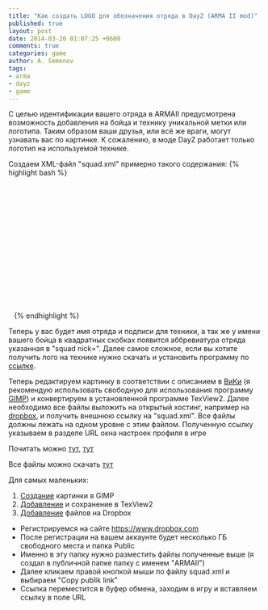 ```yaml
---
title: "Как создать LOGO для обозначения отряда в DayZ (ARMA II mod)"
published: true
layout: post
date: 2014-03-26 01:07:25 +0600
comments: true
categories: game
author: A. Semenov
tags: 
- arma
- dayz
- game
---
```

С целью идентификации вашего отряда в ARMAII предусмотрена возможность добавления
на бойца и технику уникальной метки или логотипа. Таким образом ваши друзья, или всё же враги, могут узнавать вас по картинке. К сожалению, в моде DayZ работает только логотип на используемой технике.

<!--more-->

Создаем XML-файл "squad.xml" примерно такого содержания:
{% highlight bash %}
<code><?xml version="1.0"?>
<!DOCTYPE squad SYSTEM "squad.dtd">
<?xml-stylesheet href="squad.xsl?" type="text/xsl"?>
<squad nick=""> <!-- то что вы хотите увидеть в квадратных скобках у ника -->
    <name></name> <!-- имя клана/отряда (полностью) -->
    <email></email> <!-- официальный ящик отряда (или лидера) -->
    <web></web> <!-- вебсайт отряда -->
    <picture></picture> <!-- лого отряда. -->
    <title></title> <!-- описание отряда в окне информации -->
<member id="" nick=""> <!-- PID участника отряда и его имя -->
        <name></name> <!-- опционально: реальное имя или снова ник игрока -->
        <email></email> <!-- опционально: почта участника отряда -->
        <icq></icq> <!-- опционально: ICQ, я использую для отображения своего скайпа -->
        <remark></remark> <!-- "Комментарий игрока" всё что вы хотели бы сказать. Не отмечается в игре на текстурах, только в информации игрока -->
    </member>
</squad></code> 
{% endhighlight %}

Теперь у вас будет имя отряда и подписи для техники, а так же у имени вашего бойца в квадратных скобках появится аббревиатура отряда указанная в "squad nick=". Далее самое сложное, если вы хотите получить лого на технике нужно скачать и установить программу по [ссылке][l07].

Теперь редактируем картинку в соответствии с описанием в [ВиКи][l08] (я рекомендую использовать свободную для использования программу [GIMP][l09]) и конвертируем в установленной программе TexView2. Далее необходимо все файлы выложить на открытый хостинг, например на [dropbox][l10], и получить внешнюю ссылку на "squad.xml". Все файлы должны лежать на одном уровне с этим файлом. Полученную ссылку указываем в разделе URL окна настроек профиля в игре

Почитать можно [тут][l01], [тут][l02]

Все файлы можно скачать [тут][l03]

Для самых маленьких:

1. [Создание][l04] картинки в GIMP
2. [Добавление][l05] и сохранение в TexView2
3. [Добавление][l06] файлов на Dropbox

* Регистрируемся на сайте https://www.dropbox.com
* После регистрации на вашем аккаунте будет несколько ГБ свободного места и папка Public
* Именно в эту папку нужно разместить файлы полученные выше (я создал в публичной папке папку с именем "ARMAII")
* Далее кликаем правой кнопкой мыши по файлу squad.xml и выбираем "Copy publik link"
* Ссылка переместится в буфер обмена, заходим в игру и вставляем ссылку в поле URL

[l01]: http://community.bistudio.com/wiki/squad.xml
[l02]: http://www.armaholic.com/forums.php?m=posts&q=13927
[l03]: http://dl.dropbox.com/u/5034281/ARMA/example.tgz
[l04]: https://dl.dropbox.com/u/5034281/ARMA/tutorials/DayZ_tutorial.webm
[l05]: https://dl.dropbox.com/u/5034281/ARMA/tutorials/DayZ_tutorial_02.webm
[l06]: https://dl.dropbox.com/u/5034281/ARMA/tutorials/DayZ_tutorial_01.webm
[l07]: http://www.armaholic.com/page.php?id=1563
[l08]: http://community.bistudio.com/wiki/squad.xml#How_to_create_a_logo_for_the_use_with_.22squad.xml.22
[l09]: http://gimp.ru/viewpage.php?page_id=8
[l10]: https://www.dropbox.com/
